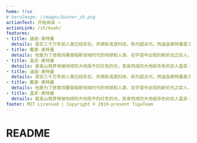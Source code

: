 ```yaml
---
home: true
# heroImage: /images/banner_zh.png
actionText: 开始阅读 →
actionLink: /zh/book/
features:
- title: 迪迦·奥特曼
  details: 其实三千万年前人类已经存在，并拥有高度科技，称为超古代。而迪迦奥特曼是三千万年前从猎户座来到地球的超古代的光之巨人，但来到地球后因不明原因堕落成为黑暗巨人，在消灭了怪兽之后，黑暗迪迦又和自己的三个黑暗同伴打败了所有的巨人称霸超古代，但在当时的地球防卫队队长幽怜（又译幽莎蕾）的劝说下，黑暗迪迦弃暗投明，将自己的三个黑暗同伴的能力夺走化为光的力量，并将三个黑暗巨人封印，成为光的战士。
- title: 戴拿·奥特曼
  details: 他是为了拯救将要面临新领域时代的地球和人类，在宇宙中出现的新的光之巨人，和Super GUTS的飞鸟信一体化，借助闪光剑来变身，有着和迪迦奥特曼相似的身姿，以及同样的形态变化能力。戴拿奥特曼和飞鸟信是完全一体的存在，继迪迦之后出现的光之巨人，具体出生地不明。
- title: 盖亚·奥特曼
  details: 是高山我梦用被地球的大地授予的红色的光，变身而成的大地般赤色的巨人盖亚·奥特曼。无可非议，"盖亚"就是"我梦"的再现。所以，其性格也如"我梦"般亲切、温和，是一个拥有丰富技能的奥特战士。
- title: 迪迦·奥特曼
  details: 其实三千万年前人类已经存在，并拥有高度科技，称为超古代。而迪迦奥特曼是三千万年前从猎户座来到地球的超古代的光之巨人，但来到地球后因不明原因堕落成为黑暗巨人，在消灭了怪兽之后，黑暗迪迦又和自己的三个黑暗同伴打败了所有的巨人称霸超古代，但在当时的地球防卫队队长幽怜（又译幽莎蕾）的劝说下，黑暗迪迦弃暗投明，将自己的三个黑暗同伴的能力夺走化为光的力量，并将三个黑暗巨人封印，成为光的战士。
- title: 戴拿·奥特曼
  details: 他是为了拯救将要面临新领域时代的地球和人类，在宇宙中出现的新的光之巨人，和Super GUTS的飞鸟信一体化，借助闪光剑来变身，有着和迪迦奥特曼相似的身姿，以及同样的形态变化能力。戴拿奥特曼和飞鸟信是完全一体的存在，继迪迦之后出现的光之巨人，具体出生地不明。
- title: 盖亚·奥特曼
  details: 是高山我梦用被地球的大地授予的红色的光，变身而成的大地般赤色的巨人盖亚·奥特曼。无可非议，"盖亚"就是"我梦"的再现。所以，其性格也如"我梦"般亲切、温和，是一个拥有丰富技能的奥特战士。
footer: MIT Licensed | Copyright © 2019-present TigaTeam
---
```

# README
<!-- 一个 vuepress 模板

::: tip 提示
这是一个提示
:::

::: warning 警告
这是一个警告
:::

::: danger 危险警告
这是一个危险警告
::: -